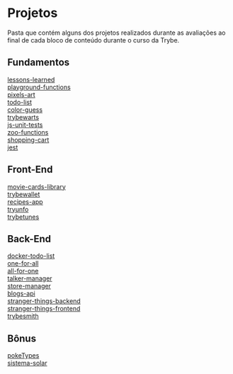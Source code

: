 # Projetos

Pasta que contém alguns dos projetos realizados durante as avaliações ao final de cada bloco de conteúdo durante o curso da Trybe.

## Fundamentos

[lessons-learned](lessons-learned/)
<br>
[playground-functions](playground-functions/)
<br>
[pixels-art](pixels-art/)
<br>
[todo-list](todo-list/)
<br>
[color-guess](color-guess/)
<br>
[trybewarts](trybewarts/)
<br>
[js-unit-tests](js-unit-tests/)
<br>
[zoo-functions](zoo-functions/)
<br>
[shopping-cart](shopping-cart/)
<br>
[jest](jest/)
<br>

## Front-End

<a href="https://github.com/ree1moreno/movie-cards-library">movie-cards-library</a>
<br>
<a href="https://github.com/ree1moreno/trybewallet">trybewallet</a>
<br>
<a href="https://github.com/ree1moreno/recipes-app">recipes-app</a>
<br>
[tryunfo](tryunfo/)
<br>
[trybetunes](trybetunes/)
<br>

## Back-End

[docker-todo-list](docker-todo-list/)
<br>
[one-for-all](one-for-all/)
<br>
[all-for-one](all-for-one/)
<br>
[talker-manager](talker-manager/)
<br>
[store-manager](store-manager/)
<br>
[blogs-api](blogs-api/)
<br>
[stranger-things-backend](stranger-things-backend/)
<br>
[stranger-things-frontend](stranger-things-frontend/)
<br>
[trybesmith](trybesmith/)
<br>

## Bônus

<a href="https://github.com/ree1moreno/pokeTypes">pokeTypes</a>
<br>
<a href="https://github.com/ree1moreno/sistema-solar">sistema-solar</a>
<br>
